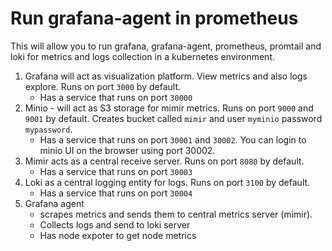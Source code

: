 # Run grafana-agent in prometheus
This will allow you to run grafana, grafana-agent, prometheus, promtail and loki for metrics and logs collection in a kubernetes environment.

1. Grafana will act as visualization platform. View metrics and also logs explore. Runs on port `3000` by default.
    - Has a service that runs on port `30000`
2. Minio - will act as S3 storage for mimir metrics. Runs on port `9000` and `9001` by default. Creates bucket called `mimir` and user `myminio` password `mypassword`.
    - Has a service that runs on port `30001` and `30002`. You can login to minio UI on the browser using port 30002.
3. Mimir acts as a central receive server. Runs on port `8080` by default.
    - Has a service that runs on port `30003`
4. Loki as a central logging entity for logs. Runs on port `3100` by default.
    - Has a service that runs on port `30004`
4. Grafana agent
    - scrapes metrics and sends them to central metrics server (mimir).
    - Collects logs and send to loki server
    - Has node expoter to get node metrics
